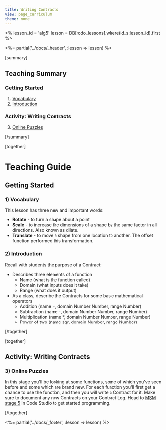 ```yaml
---
title: Writing Contracts
view: page_curriculum
theme: none
---
```


<%
lesson_id = 'alg5'
lesson = DB[:cdo_lessons].where(id_s:lesson_id).first
%>

<%= partial('../docs/_header', :lesson => lesson) %>

[summary]

## Teaching Summary
### **Getting Started**

1) [Vocabulary](#Vocab)<br/> 
2) [Introduction](#GetStarted)  

### **Activity: Writing Contracts**  

3) [Online Puzzles](#Activity1)

[/summary]

[together]

# Teaching Guide

## Getting Started

### <a name="Vocab"></a> 1) Vocabulary
This lesson has three new and important words:<br/>

- **Rotate** - to turn a shape about a point
- **Scale** - to increase the dimensions of a shape by the same factor in all directions.  Also known as dilate.
- **Translate** - to move a shape from one location to another.  The offset function performed this transformation.

### <a name="GetStarted"></a> 2) Introduction

Recall with students the purpose of a Contract:

- Describes three elements of a function
    - Name (what is the function called)
    - Domain (what inputs does it take)
    - Range (what does it output)
- As a class, describe the Contracts for some basic mathematical operators
    - Addition (name +, domain Number Number, range Number)
    - Subtraction (name -, domain Number Number, range Number)
    - Multiplication (name *, domain Number Number, range Number)
    - Power of two (name sqr, domain Number, range Number)

[/together]

[together]

## Activity: Writing Contracts
### <a name="Activity1"></a> 3) Online Puzzles

In this stage you'll be looking at some functions, some of which you've seen before and some which are brand new. For each function you'll first get a chance to use the function, and then you will write a Contract for it. Make sure to document any new Contracts on your Contract Log. Head to [MSM stage 5](http://studio.code.org/s/algebra/stage/5/puzzle/1) in Code Studio to get started programming.

[/together]

<%= partial('../docs/_footer', :lesson => lesson) %>